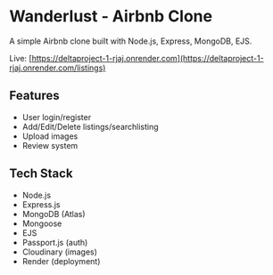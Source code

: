 # Wanderlust - Airbnb Clone

A simple Airbnb clone built with Node.js, Express, MongoDB, EJS.

Live: [https://deltaproject-1-rjaj.onrender.com](https://deltaproject-1-rjaj.onrender.com/listings)

## Features

- User login/register
- Add/Edit/Delete listings/searchlisting
- Upload images
- Review system

## Tech Stack

- Node.js
- Express.js
- MongoDB (Atlas)
- Mongoose
- EJS
- Passport.js (auth)
- Cloudinary (images)
- Render (deployment)
